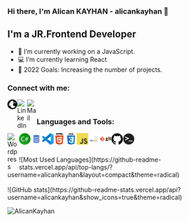 ### Hi there, I'm Alican KAYHAN - alicankayhan 👋

## I'm a JR.Frontend Developer

- :dart: I’m currently working on a JavaScript.
- :computer: I’m currently learning React
- :date: 2022 Goals: Increasing the number of projects.

### Connect with me:

[<img align="left" alt="ackayhan.com" width="22px" src="https://raw.githubusercontent.com/iconic/open-iconic/master/svg/globe.svg" />][website]
[<img align="left" alt="LinkedIn" width="22px" src="https://cdn.jsdelivr.net/npm/simple-icons@v3/icons/linkedin.svg" />][linkedin]
[<img align="left" alt="Mail" width="22px" src="https://www.shareicon.net/data/512x512/2015/12/01/680912_email_512x512.png" />][mail]

<br />

### Languages and Tools:

[<img align="left" alt="Wordpress" width="26px" src="https://upload.wikimedia.org/wikipedia/commons/thumb/9/93/Wordpress_Blue_logo.png/1200px-Wordpress_Blue_logo.png" />][website]
[<img align="left" alt="Csharp" width="26px" src="https://raw.githubusercontent.com/github/explore/80688e429a7d4ef2fca1e82350fe8e3517d3494d/topics/csharp/csharp.png" />][website]
[<img align="left" alt="SQL" width="26px" src="https://raw.githubusercontent.com/github/explore/80688e429a7d4ef2fca1e82350fe8e3517d3494d/topics/sql/sql.png" />][website]
[<img align="left" alt="Visual Studio Code" width="26px" src="https://raw.githubusercontent.com/github/explore/80688e429a7d4ef2fca1e82350fe8e3517d3494d/topics/visual-studio-code/visual-studio-code.png" />][website]
[<img align="left" alt="HTML5" width="26px" src="https://raw.githubusercontent.com/github/explore/80688e429a7d4ef2fca1e82350fe8e3517d3494d/topics/html/html.png" />][website]
[<img align="left" alt="CSS3" width="26px" src="https://raw.githubusercontent.com/github/explore/80688e429a7d4ef2fca1e82350fe8e3517d3494d/topics/css/css.png" />][website]
[<img align="left" alt="JavaScript" width="26px" src="https://raw.githubusercontent.com/github/explore/80688e429a7d4ef2fca1e82350fe8e3517d3494d/topics/javascript/javascript.png" />][website]
[<img align="left" alt="MySQL" width="26px" src="https://raw.githubusercontent.com/github/explore/80688e429a7d4ef2fca1e82350fe8e3517d3494d/topics/mysql/mysql.png" />][website]
[<img align="left" alt="Git" width="26px" src="https://raw.githubusercontent.com/github/explore/80688e429a7d4ef2fca1e82350fe8e3517d3494d/topics/git/git.png" />][website]
[<img align="left" alt="GitHub" width="26px" src="https://raw.githubusercontent.com/github/explore/78df643247d429f6cc873026c0622819ad797942/topics/github/github.png" />][website]
[<img align="left" alt="Terminal" width="26px" src="https://raw.githubusercontent.com/github/explore/80688e429a7d4ef2fca1e82350fe8e3517d3494d/topics/terminal/terminal.png" />][website]

<br />
<br />
<br />
![Most Used Languages](https://github-readme-stats.vercel.app/api/top-langs/?username=alicankayhan&layout=compact&theme=radical) 
<br />
<br />
![GitHub stats](https://github-readme-stats.vercel.app/api?username=alicankayhan&show_icons=true&theme=radical)

[website]: https://ackayhan.com/
[linkedin]: https://www.linkedin.com/in/alicankayhan/
[mail]: mailto:iletisim@ackayhan.com
<div >
<p align="left"> <img src="https://komarev.com/ghpvc/?username=alicankayhan" alt="AlicanKayhan" /> </p>
 </div>
